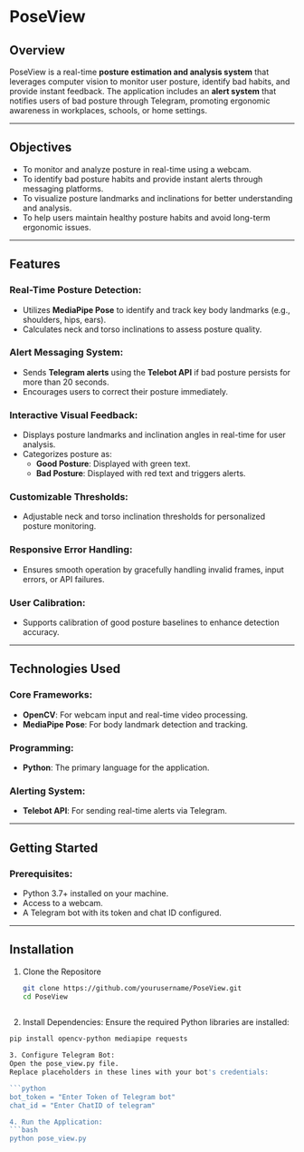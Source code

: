# **PoseView**

## **Overview**
PoseView is a real-time **posture estimation and analysis system** that leverages computer vision to monitor user posture, identify bad habits, and provide instant feedback. The application includes an **alert system** that notifies users of bad posture through Telegram, promoting ergonomic awareness in workplaces, schools, or home settings.

---

## **Objectives**
- To monitor and analyze posture in real-time using a webcam.
- To identify bad posture habits and provide instant alerts through messaging platforms.
- To visualize posture landmarks and inclinations for better understanding and analysis.
- To help users maintain healthy posture habits and avoid long-term ergonomic issues.

---

## **Features**
### **Real-Time Posture Detection**:
- Utilizes **MediaPipe Pose** to identify and track key body landmarks (e.g., shoulders, hips, ears).
- Calculates neck and torso inclinations to assess posture quality.

### **Alert Messaging System**:
- Sends **Telegram alerts** using the **Telebot API** if bad posture persists for more than 20 seconds.
- Encourages users to correct their posture immediately.

### **Interactive Visual Feedback**:
- Displays posture landmarks and inclination angles in real-time for user analysis.
- Categorizes posture as:
  - **Good Posture**: Displayed with green text.
  - **Bad Posture**: Displayed with red text and triggers alerts.

### **Customizable Thresholds**:
- Adjustable neck and torso inclination thresholds for personalized posture monitoring.

### **Responsive Error Handling**:
- Ensures smooth operation by gracefully handling invalid frames, input errors, or API failures.

### **User Calibration**:
- Supports calibration of good posture baselines to enhance detection accuracy.

---

## **Technologies Used**
### **Core Frameworks**:
- **OpenCV**: For webcam input and real-time video processing.
- **MediaPipe Pose**: For body landmark detection and tracking.

### **Programming**:
- **Python**: The primary language for the application.

### **Alerting System**:
- **Telebot API**: For sending real-time alerts via Telegram.

---

## **Getting Started**
### **Prerequisites**:
- Python 3.7+ installed on your machine.
- Access to a webcam.
- A Telegram bot with its token and chat ID configured.

---

## **Installation**
1. Clone the Repositore
   ```bash
   git clone https://github.com/yourusername/PoseView.git
   cd PoseView
  
2. Install Dependencies: Ensure the required Python libraries are installed:
  ```bash
  pip install opencv-python mediapipe requests

3. Configure Telegram Bot:
  Open the pose_view.py file.
  Replace placeholders in these lines with your bot's credentials:

  ```python
  bot_token = "Enter Token of Telegram bot"
  chat_id = "Enter ChatID of telegram"

4. Run the Application:
  ```bash
  python pose_view.py
